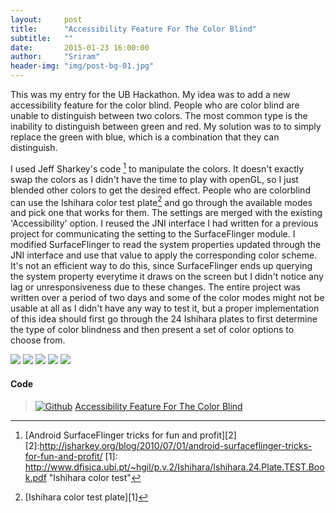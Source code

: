 ```yaml
---
layout:     post
title:      "Accessibility Feature For The Color Blind"
subtitle:   ""
date:       2015-01-23 16:00:00
author:     "Sriram"
header-img: "img/post-bg-01.jpg"
---
```


This was my entry for the UB Hackathon. My idea was to add a new accessibility feature for the color blind. People who are color blind are unable to distinguish between two colors. The most common type is the inability to distinguish between green and red. My solution was to to simply replace the green with blue, which is a combination that they can distinguish.  

I used Jeff Sharkey's code [^code]  to manipulate the colors. It doesn't exactly swap the colors as I didn't have the time to play with openGL, so I just blended other colors to get the desired effect. People who are colorblind can use the Ishihara color test plate[^ishi] and go through the available modes and pick one that works for them. The settings are merged with the existing 'Accessibility' option. I reused the JNI interface I had written for a previous project for communicating the setting to the SurfaceFlinger module. I modified SurfaceFlinger to read the system properties updated through the JNI interface and use that value to apply the corresponding color scheme. It's not an efficient way to do this, since SurfaceFlinger ends up querying the system property everytime it draws on the screen but I didn't notice any lag or unresponsiveness due to these changes. The entire project was written over a period of two days and some of the color modes might not be usable at all as I didn't have any way to test it, but a proper implementation of this idea should first go through the 24 Ishihara plates to first determine the type of color blindness and then present a set of color options to choose from. 


<a href="/img/accessibility/accessibility1.png" data-lightbox="accessgallery" class="gallery-image-link"><img src="/img/accessibility/accessibility1.png" class="gallery-image"></a>
<a href="/img/accessibility/accessibility2.png" data-lightbox="accessgallery" class="gallery-image-link"><img src="/img/accessibility/accessibility2.png" class="gallery-image"></a>
<a href="/img/accessibility/accessibility3.png" data-lightbox="accessgallery" class="gallery-image-link"><img src="/img/accessibility/accessibility3.png" class="gallery-image"></a>
<a href="/img/accessibility/accessibility4.png" data-lightbox="accessgallery" class="gallery-image-link"><img src="/img/accessibility/accessibility4.png" class="gallery-image"></a>
<a href="/img/accessibility/accessibility5.png" data-lightbox="accessgallery" class="gallery-image-link"><img src="/img/accessibility/accessibility5.png" class="gallery-image"></a>



#### Code 
>[![Github](/img/logos/GitHub-Mark-64px.png)](https://github.com/SriramBms/accessibility-feature-colorblind) [Accessibility Feature For The Color Blind](https://github.com/SriramBms/accessibility-feature-colorblind)



[^ishi]:[Ishihara color test plate][1]
[^code]:[Android SurfaceFlinger tricks for fun and profit][2]
[2]:<http://jsharkey.org/blog/2010/07/01/android-surfaceflinger-tricks-for-fun-and-profit/>
[1]: <http://www.dfisica.ubi.pt/~hgil/p.v.2/Ishihara/Ishihara.24.Plate.TEST.Book.pdf> "Ishihara color test"


<script>
$(document).ready(function() {
	$(".fancybox").fancybox({
		openEffect	: 'none',
		closeEffect	: 'none'
	});
});
</script>
